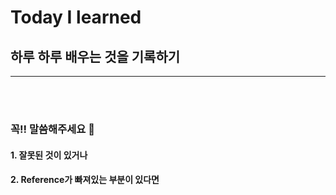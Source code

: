 # Today I learned
## 하루 하루 배우는 것을 기록하기
-------------------------
<br><br>

### 꼭!! 말씀해주세요 🙏

#### 1. 잘못된 것이 있거나

#### 2. Reference가 빠져있는 부분이 있다면


